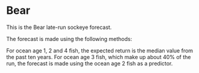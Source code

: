 # Bear
This is the Bear late-run sockeye forecast.

The forecast is made using the following methods:

For ocean age 1, 2 and 4 fish, the expected return is the median value from the past ten years. 
For ocean age 3 fish, which make up about 40% of the run, the forecast is made using the ocean age 2 fish as a predictor. 

